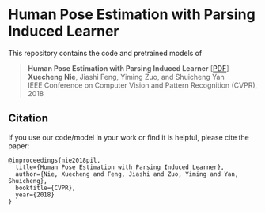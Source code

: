 
# Human Pose Estimation with Parsing Induced Learner

This repository contains the code and pretrained models of
> **Human Pose Estimation with Parsing Induced Learner** [[PDF](http://openaccess.thecvf.com/content_cvpr_2018/papers/Nie_Human_Pose_Estimation_CVPR_2018_paper.pdf)]     
> **Xuecheng Nie**, Jiashi Feng, Yiming Zuo, and Shuicheng Yan   
> IEEE Conference on Computer Vision and Pattern Recognition (CVPR), 2018    

## Citation

If you use our code/model in your work or find it is helpful, please cite the paper:
```
@inproceedings{nie2018pil,
  title={Human Pose Estimation with Parsing Induced Learner},
  author={Nie, Xuecheng and Feng, Jiashi and Zuo, Yiming and Yan, Shuicheng},
  booktitle={CVPR},
  year={2018}
}
```
